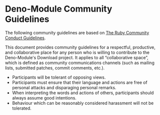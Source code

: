 # Deno-Module Community Guidelines

The following community guidelines are based on [The Ruby Community Conduct Guidelines](https://www.ruby-lang.org/en/conduct/).

This document provides community guidelines for a respectful, productive, and collaborative place for any person who is willing to contribute to the Deno-Module's Download project. It applies to all “collaborative space”, which is defined as community communications channels (such as mailing lists, submitted patches, commit comments, etc.).

- Participants will be tolerant of opposing views.
- Participants must ensure that their language and actions are free of personal
 attacks and disparaging personal remarks.
- When interpreting the words and actions of others, participants should always
 assume good intentions.
- Behaviour which can be reasonably considered harassment will not be tolerated.
